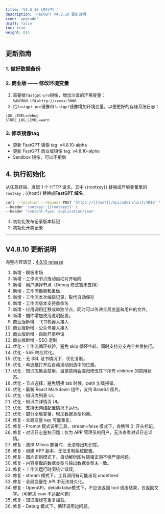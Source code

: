 ```yaml
---
title: 'V4.8.10（进行中）'
description: 'FastGPT V4.8.10 更新说明'
icon: 'upgrade'
draft: false
toc: true
weight: 814
---
```


## 更新指南

### 1. 做好数据备份


### 2. 商业版 —— 修改环境变量

1. 需要给`fastgpt-pro`镜像，增加沙盒的环境变量：`SANDBOX_URL=http://xxxxx:3000`
2. 给`fastgpt-pro`镜像和`fastgpt`镜像增加环境变量，以便更好的存储系统日志：

```
LOG_LEVEL=debug
STORE_LOG_LEVEL=warn
```

### 3. 修改镜像tag

- 更新 FastGPT 镜像 tag: v4.8.10-alpha
- 更新 FastGPT 商业版镜像 tag: v4.8.10-alpha
- Sandbox 镜像，可以不更新

## 4. 执行初始化

从任意终端，发起 1 个 HTTP 请求。其中 {{rootkey}} 替换成环境变量里的 `rootkey`；{{host}} 替换成**FastGPT 域名**。

```bash
curl --location --request POST 'https://{{host}}/api/admin/initv4810' \
--header 'rootkey: {{rootkey}}' \
--header 'Content-Type: application/json'
```

1. 初始化发布记录版本标记
2. 初始化开票记录

-------

## V4.8.10 更新说明

完整内容请见：[4.8.10 release](https://github.com/labring/FastGPT/releases/tag/v4.8.10-alpha)

1. 新增 - 模板市场
2. 新增 - 工作流节点拖动自动对齐吸附
3. 新增 - 用户选择节点（Debug 模式暂未支持）
4. 新增 - 工作流撤销和重做
5. 新增 - 工作流本次编辑记录，取代自动保存
6. 新增 - 工作流版本支持重命名
7. 新增 - 应用调用迁移成单独节点，同时可以传递全局变量和用户的文件。
8. 新增 - 插件增加使用说明配置。
9. 商业版新增 - 飞书机器人接入
10. 商业版新增 - 公众号接入接入
11. 商业版新增 - 自助开票申请
12. 商业版新增 - SSO 定制
13. 优化 - 工作流循环校验，避免 skip 循环空转。同时支持分支完全并发执行。
14. 优化 - SSE 响应优化。
15. 优化 - 无 SSL 证书情况下，优化复制。
16. 优化 - 单选框打开后自动滚动到选中的位置。
17. 优化 - 知识库集合禁用，目录禁用会递归修改其下所有 children 的禁用状态。
18. 优化 - 节点选择，避免切换 tab 时候，path 加载报错。
19. 优化 - 最新 React Markdown 组件，支持 Base64 图片。
20. 优化 - 知识库列表 UI。
21. 优化 - 知识库详情页 UI。
22. 优化 - 支持无网络配置情况下运行。
23. 优化 - 部分全局变量，增加数据类型约束。
24. 修复 - 全局变量 key 可能重复。
25. 修复 - Prompt 模式调用工具，stream=false 模式下，会携带 0: 开头标记。
26. 修复 - 对话日志鉴权问题：仅为 APP 管理员的用户，无法查看对话日志详情。
27. 修复 - 选择 Milvus 部署时，无法导出知识库。 
28. 修复 - 创建 APP 副本，无法复制系统配置。
29. 修复 - 图片识别模式下，自动解析图片链接正则不够严谨问题。
30. 修复 - 内容提取的数据类型与输出数据类型未一致。
31. 修复 - 工作流运行时间统计错误。
32. 修复 - stream 模式下，工具调用有可能出现 undefined
33. 修复 - 全局变量在 API 中无法持久化。
34. 修复 - OpenAPI，detail=false模式下，不应该返回 tool 调用结果，仅返回文字。（可解决 cow 不适配问题）
35. 修复 - 知识库标签重复加载。
36. 修复 - Debug 模式下，循环调用边问题。
